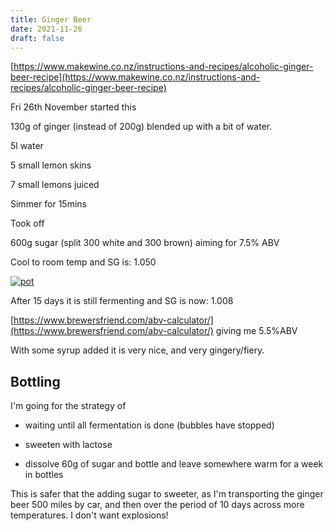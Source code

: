 ```yaml
---
title: Ginger Beer 
date: 2021-11-26
draft: false 
---
```


[https://www.makewine.co.nz/instructions-and-recipes/alcoholic-ginger-beer-recipe](https://www.makewine.co.nz/instructions-and-recipes/alcoholic-ginger-beer-recipe)

Fri 26th November started this

130g of ginger (instead of 200g) blended up with a bit of water.

5l water

5 small lemon skins

7 small lemons juiced

Simmer for 15mins

Took off

600g sugar (split 300 white and 300 brown) aiming for 7.5% ABV

Cool to room temp and SG is: 1.050

[![pot](/images/2021-12-11/sg.jpg "pot")](/images/2021-11-12/sg.jpg)

After 15 days it is still fermenting and SG is now: 1.008

[https://www.brewersfriend.com/abv-calculator/](https://www.brewersfriend.com/abv-calculator/) giving me 5.5%ABV

With some syrup added it is very nice, and very gingery/fiery.

## Bottling

I'm going for the strategy of 

- waiting until all fermentation is done (bubbles have stopped)

- sweeten with lactose

- dissolve 60g of sugar and bottle and leave somewhere warm for a week in bottles

This is safer that the adding sugar to sweeter, as I'm transporting the ginger beer 500 miles by car, and then over the period of 10 days across more temperatures. I don't want explosions!

